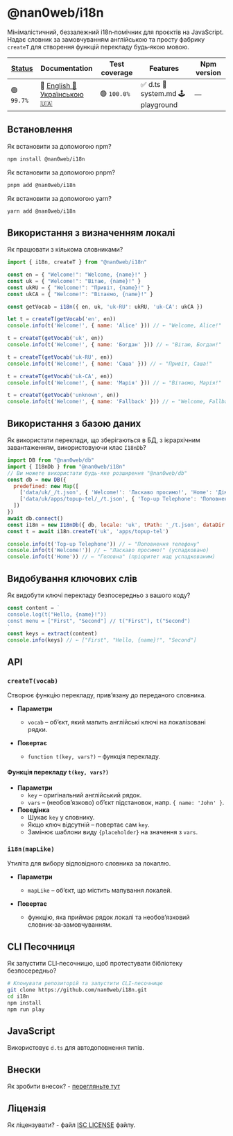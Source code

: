 # @nan0web/i18n

Мінімалістичний, беззалежний i18n‑помічник для проєктів на JavaScript.
Надає словник за замовчуванням англійською та просту фабрику `createT` для створення функцій перекладу будь‑якою мовою.

|[Status](https://github.com/nan0web/monorepo/blob/main/system.md#написання-сценаріїв)|Documentation|Test coverage|Features|Npm version|
|---|---|---|---|---|
|🟢 `99.7%`|🧪 [English 🏴󠁧󠁢󠁥󠁮󠁧󠁿](https://github.com/nan0web/i18n/blob/main/README.md)<br />[Українською 🇺🇦](https://github.com/nan0web/i18n/blob/main/docs/uk/README.md)|🟢 `100.0%`|✅ d.ts 📜 system.md 🕹️ playground|—|

## Встановлення

Як встановити за допомогою npm?
```bash
npm install @nan0web/i18n
```

Як встановити за допомогою pnpm?
```bash
pnpm add @nan0web/i18n
```

Як встановити за допомогою yarn?
```bash
yarn add @nan0web/i18n
```

## Використання з визначенням локалі

Як працювати з кількома словниками?
```js
import { i18n, createT } from "@nan0web/i18n"

const en = { "Welcome!": "Welcome, {name}!" }
const uk = { "Welcome!": "Вітаю, {name}!" }
const ukRU = { "Welcome!": "Привіт, {name}!" }
const ukCA = { "Welcome!": "Вітаємо, {name}!" }

const getVocab = i18n({ en, uk, 'uk-RU': ukRU, 'uk-CA': ukCA })

let t = createT(getVocab('en', en))
console.info(t('Welcome!', { name: 'Alice' })) // ← "Welcome, Alice!"

t = createT(getVocab('uk', en))
console.info(t('Welcome!', { name: 'Богдан' })) // ← "Вітаю, Богдан!"

t = createT(getVocab('uk-RU', en))
console.info(t('Welcome!', { name: 'Саша' })) // ← "Привіт, Саша!"

t = createT(getVocab('uk-CA', en))
console.info(t('Welcome!', { name: 'Марія' })) // ← "Вітаємо, Марія!"

t = createT(getVocab('unknown', en))
console.info(t('Welcome!', { name: 'Fallback' })) // ← "Welcome, Fallback!"
```

## Використання з базою даних

Як використати переклади, що зберігаються в БД, з ієрархічним завантаженням, використовуючи клас `I18nDb`?
```js
import DB from "@nan0web/db"
import { I18nDb } from "@nan0web/i18n"
// Ви можете використати будь‑яке розширення "@nan0web/db"
const db = new DB({
  predefined: new Map([
    ['data/uk/_/t.json', { 'Welcome!': 'Ласкаво просимо!', 'Home': 'Дім' }],
    ['data/uk/apps/topup-tel/_/t.json', { 'Top-up Telephone': 'Поповнення телефону', 'Home': 'Головна' }]
  ])
})
await db.connect()
const i18n = new I18nDb({ db, locale: 'uk', tPath: '_/t.json', dataDir: "data" })
const t = await i18n.createT('uk', 'apps/topup-tel')

console.info(t('Top-up Telephone')) // ← "Поповнення телефону"
console.info(t('Welcome!')) // ← "Ласкаво просимо!" (успадковано)
console.info(t('Home')) // ← "Головна" (пріоритет над успадкованим)
```

## Видобування ключових слів

Як видобути ключі перекладу безпосередньо з вашого коду?
```js
const content = `
console.log(t("Hello, {name}!"))
const menu = ["First", "Second"] // t("First"), t("Second")
`
const keys = extract(content)
console.info(keys) // ← ["First", "Hello, {name}!", "Second"]
```

## API

### `createT(vocab)`
Створює функцію перекладу, прив’язану до переданого словника.

* **Параметри**
  * `vocab` – об’єкт, який мапить англійські ключі на локалізовані рядки.

* **Повертає**
  * `function t(key, vars?)` – функція перекладу.

#### Функція перекладу `t(key, vars?)`
* **Параметри**
  * `key` – оригінальний англійський рядок.
  * `vars` – (необов’язково) об’єкт підстановок, напр. `{ name: 'John' }`.
* **Поведінка**
  * Шукає `key` у словнику.
  * Якщо ключ відсутній – повертає сам `key`.
  * Замінює шаблони виду `{placeholder}` на значення з `vars`.

### `i18n(mapLike)`
Утиліта для вибору відповідного словника за локаллю.

* **Параметри**
  * `mapLike` – об’єкт, що містить мапування локалей.

* **Повертає**
  * функцію, яка приймає рядок локалі та необов’язковий словник‑за‑замовчуванням.

## CLI Песочниця

Як запустити CLI‑песочницю, щоб протестувати бібліотеку безпосередньо?
```bash
# Клонувати репозиторій та запустити CLI‑песочницю
git clone https://github.com/nan0web/i18n.git
cd i18n
npm install
npm run play
```

## JavaScript

Використовує `d.ts` для автодоповнення типів.

## Внески

Як зробити внесок? - [перегляньте тут](./CONTRIBUTING.md)

## Ліцензія

Як ліцензувати? - файл [ISC LICENSE](./LICENSE) файлу.
